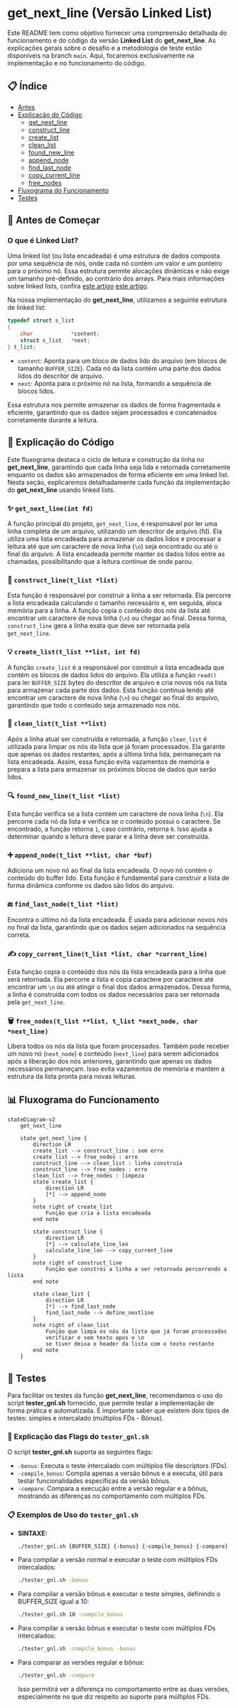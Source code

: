 # get_next_line (Versão Linked List)
Este README tem como objetivo fornecer uma compreensão detalhada do funcionamento e do código da versão **Linked List** do **get_next_line**. As explicações gerais sobre o desafio e a metodologia de teste estão disponíveis na branch `main`. Aqui, focaremos exclusivamente na implementação e no funcionamento do código.

## 📋 Índice
- [Antes](#-antes-de-começar)
- [Explicação do Código](#-explicação-do-código)
  - [get_next_line](#-get_next_lineint-fd)
  - [construct_line](#-construct_linet_list-list)
  - [create_list](#-create_listt_list-list-int-fd)
  - [clean_list](#-clean_listt_list-list)
  - [found_new_line](#-found_new_linet_list-list)
  - [append_node](#-append_nodet_list-list-char-buf)
  - [find_last_node](#-find_last_nodet_list-list)
  - [copy_current_line](#%EF%B8%8F-copy_current_linet_list-list-char-current_line)
  - [free_nodes](#%EF%B8%8F-free_nodest_list-list-t_list-next_node-char-next_line)
- [Fluxograma do Funcionamento](#-fluxograma-do-funcionamento)
- [Testes](#-testes)

## 🚀 Antes de Começar
### O que é Linked List?
Uma linked list (ou lista encadeada) é uma estrutura de dados composta por uma sequência de nós, onde cada nó contém um valor e um ponteiro para o próximo nó. Essa estrutura permite alocações dinâmicas e não exige um tamanho pré-definido, ao contrário dos arrays. Para mais informações sobre linked lists, confira <a href="https://www.simplilearn.com/tutorials/c-tutorial/singly-linked-list-in-c" target="_blank">este artigo</a> [este artigo](https://www.simplilearn.com/tutorials/c-tutorial/singly-linked-list-in-c).

Na nossa implementação do **get_next_line**, utilizamos a seguinte estrutura de linked list:

```c
typedef struct s_list
{
	char			*content;
	struct s_list	*next;
} t_list;
```

- `content`: Aponta para um bloco de dados lido do arquivo (em blocos de tamanho `BUFFER_SIZE`). Cada nó da lista contém uma parte dos dados lidos do descritor de arquivo.
- `next`: Aponta para o próximo nó na lista, formando a sequência de blocos lidos.

Essa estrutura nos permite armazenar os dados de forma fragmentada e eficiente, garantindo que os dados sejam processados e concatenados corretamente durante a leitura.

## 📜 Explicação do Código

Este fluxograma destaca o ciclo de leitura e construção da linha no **get_next_line**, garantindo que cada linha seja lida e retornada corretamente enquanto os dados são armazenados de forma eficiente em uma linked list.
Nesta seção, explicaremos detalhadamente cada função da implementação do **get_next_line** usando linked lists.

### ✨ `get_next_line(int fd)`
A função principal do projeto, `get_next_line`, é responsável por ler uma linha completa de um arquivo, utilizando um descritor de arquivo (fd). Ela utiliza uma lista encadeada para armazenar os dados lidos e processar a leitura até que um caractere de nova linha (`\n`) seja encontrado ou até o final do arquivo. A lista encadeada permite manter os dados lidos entre as chamadas, possibilitando que a leitura continue de onde parou.

### 📜 `construct_line(t_list *list)`
Esta função é responsável por construir a linha a ser retornada. Ela percorre a lista encadeada calculando o tamanho necessário e, em seguida, aloca memória para a linha. A função copia o conteúdo dos nós da lista até encontrar um caractere de nova linha (`\n`) ou chegar ao final. Dessa forma, `construct_line` gera a linha exata que deve ser retornada pela `get_next_line`.

### 💡 `create_list(t_list **list, int fd)`
A função `create_list` é a responsável por construir a lista encadeada que contém os blocos de dados lidos do arquivo. Ela utiliza a função `read()` para ler `BUFFER_SIZE` bytes do descritor de arquivo e cria novos nós na lista para armazenar cada parte dos dados. Esta função continua lendo até encontrar um caractere de nova linha (`\n`) ou chegar ao final do arquivo, garantindo que todo o conteúdo seja armazenado nos nós.

### 🔧 `clean_list(t_list **list)`
Após a linha atual ser construída e retornada, a função `clean_list` é utilizada para limpar os nós da lista que já foram processados. Ela garante que apenas os dados restantes, após a última linha lida, permaneçam na lista encadeada. Assim, essa função evita vazamentos de memória e prepara a lista para armazenar os próximos blocos de dados que serão lidos.

### 🔍 `found_new_line(t_list *list)`
Esta função verifica se a lista contém um caractere de nova linha (`\n`). Ela percorre cada nó da lista e verifica se o conteúdo possui o caractere. Se encontrado, a função retorna `1`, caso contrário, retorna `0`. Isso ajuda a determinar quando a leitura deve parar e a linha deve ser construída.

### ➕ `append_node(t_list **list, char *buf)`
Adiciona um novo nó ao final da lista encadeada. O novo nó contém o conteúdo do buffer lido. Esta função é fundamental para construir a lista de forma dinâmica conforme os dados são lidos do arquivo.

### 🔚 `find_last_node(t_list *list)`
Encontra o último nó da lista encadeada. É usada para adicionar novos nós no final da lista, garantindo que os dados sejam adicionados na sequência correta.

### ✍️ `copy_current_line(t_list *list, char *current_line)`
Esta função copia o conteúdo dos nós da lista encadeada para a linha que será retornada. Ela percorre a lista e copia caractere por caractere até encontrar um `\n` ou até atingir o final dos dados armazenados. Dessa forma, a linha é construída com todos os dados necessários para ser retornada pela `get_next_line`.

### 🗑️ `free_nodes(t_list **list, t_list *next_node, char *next_line)`
Libera todos os nós da lista que foram processados. Também pode receber um novo nó (`next_node`) e conteúdo (`next_line`) para serem adicionados após a liberação dos nós anteriores, garantindo que apenas os dados necessários permaneçam. Isso evita vazamentos de memória e mantém a estrutura da lista pronta para novas leituras.

## 📊 Fluxograma do Funcionamento
```mermaid
stateDiagram-v2
    get_next_line

    state get_next_line {
        direction LR
        create_list --> construct_line : sem erro
        create_list --> free_nodes : erro
        construct_line --> clean_list : linha construía
        construct_line --> free_nodes : erro
        clean_list --> free_nodes : limpeza
        state create_list {
            direction LR
            [*] --> append_node 
        }
        note right of create_list
            Função que cria a lista encadeada
        end note
        
        state construct_line {
            direction LR
            [*] --> calculate_line_len
            calculate_line_len --> copy_current_line
        }
        note right of construct_line
            Função que constrói a linha a ser retornada percorrendo a lista
        end note

        state clean_list {
            direction LR
            [*] --> find_last_node
            find_last_node --> define_nextline
        }
        note right of clean_list
            Função que limpa os nós da lista que já foram processados
            verificar e sem texto apos o \n
            se tiver deixa o header da lista com o texto restante
        end note
    }

```

## 🧪 Testes
Para facilitar os testes da função **get_next_line**, recomendamos o uso do script **tester_gnl.sh** fornecido, que permite testar a implementação de forma prática e automatizada. É importante saber que existem dois tipos de testes: simples e intercalado (múltiplos FDs - Bônus).

### 🚩 Explicação das Flags do `tester_gnl.sh`
O script **tester_gnl.sh** suporta as seguintes flags:

- `-bonus`: Executa o teste intercalado com múltiplos file descriptors (FDs).
- `-compile_bonus`: Compila apenas a versão bônus e a executa, útil para testar funcionalidades específicas da versão bônus.
- `-compare`: Compara a execução entre a versão regular e a bônus, mostrando as diferenças no comportamento com múltiplos FDs.

### 📋 Exemplos de Uso do `tester_gnl.sh`
- **SINTAXE:**
  ```bash
  ./tester_gnl.sh {BUFFER_SIZE} {-bonus} {-compile_bonus} {-compare}
  ```
- Para compilar a versão normal e executar o teste com múltiplos FDs intercalados:
  ```bash
  ./tester_gnl.sh -bonus
  ```
- Para compilar a versão bônus e executar o teste simples, definindo o BUFFER_SIZE igual a 10:
  ```bash
  ./tester_gnl.sh 10 -compile_bonus
  ```
- Para compilar a versão bônus e executar o teste com múltiplos FDs intercalados:
  ```bash
  ./tester_gnl.sh -compile_bonus -bonus
  ```
- Para comparar as versões regular e bônus:
  ```bash
  ./tester_gnl.sh -compare
  ```
  Isso permitirá ver a diferença no comportamento entre as duas versões, especialmente no que diz respeito ao suporte para múltiplos FDs.

